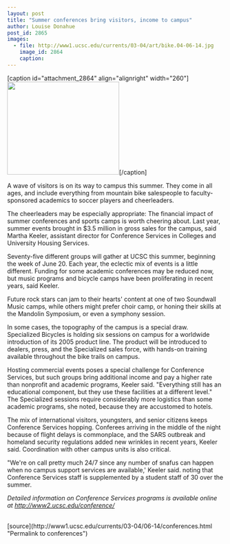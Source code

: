 ```yaml
---
layout: post
title: "Summer conferences bring visitors, income to campus"
author: Louise Donahue
post_id: 2865
images:
  - file: http://www1.ucsc.edu/currents/03-04/art/bike.04-06-14.jpg
    image_id: 2864
    caption: 
---
```


[caption id="attachment_2864" align="alignright" width="260"]<a href="http://localhost/mysite/wp-content/uploads/2004/06/bike.04-06-14.jpg"><img class="size-full wp-image-2864" src="http://localhost/mysite/wp-content/uploads/2004/06/bike.04-06-14.jpg" alt="" width="260" height="215" /></a>[/caption]
<p>
  A wave of visitors is on its way to campus this summer. They come in all ages, and include everything from mountain bike salespeople to faculty-sponsored academics to soccer players and cheerleaders.<br>
</p>
<p>
  The cheerleaders may be especially appropriate: The financial impact of summer conferences and sports camps is worth cheering about. Last year, summer events brought in $3.5 million in gross sales for the campus, said Martha Keeler, assistant director for Conference Services in Colleges and University Housing Services.<br>
</p>
<p>
  Seventy-five different groups will gather at UCSC this summer, beginning the week of June 20. Each year, the eclectic mix of events is a little different. Funding for some academic conferences may be reduced now, but music programs and bicycle camps have been proliferating in recent years, said Keeler.<br>
</p>
<p>
  Future rock stars can jam to their hearts' content at one of two Soundwall Music camps, while others might prefer choir camp, or honing their skills at the Mandolin Symposium, or even a symphony session.<br>
</p>
<p>
  In some cases, the topography of the campus is a special draw.<br>
  Specialized Bicycles is holding six sessions on campus for a worldwide<br>
  introduction of its 2005 product line. The product will be introduced to<br>
  dealers, press, and the Specialized sales force, with hands-on training available throughout the bike trails on campus.<br>
</p>
<p>
  Hosting commercial events poses a special challenge for Conference Services, but such groups bring additional income and pay a higher rate than nonprofit and academic programs, Keeler said. "Everything still has an educational component, but they use these facilities at a different level." The Specialized sessions require considerably more logistics than some academic programs, she noted, because they are accustomed to hotels.<br>
</p>
<p>
  The mix of international visitors, youngsters, and senior citizens keeps Conference Services hopping. Conferees arriving in the middle of the night because of flight delays is commonplace, and the SARS outbreak and homeland security regulations added new wrinkles in recent years, Keeler said. Coordination with other campus units is also critical.<br>
</p>
<p>
  "We're on call pretty much 24/7 since any number of snafus can happen when no campus support services are available,' Keeler said. noting that Conference Services staff is supplemented by a student staff of 30 over the summer.
</p>
<p>
  <i>Detailed information on Conference Services programs is available online at <a href="http://www2.ucsc.edu/conference/">http://www2.ucsc.edu/conference/</a></i> <a href="http://www2.ucsc.edu/conference/"><br></a><br>
</p>
[source](http://www1.ucsc.edu/currents/03-04/06-14/conferences.html "Permalink to conferences")
